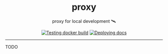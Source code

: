 <h1 align="center">proxy</h1>

<div align="center">

proxy for local development 🛰️

[![Testing docker build](https://github.com/radio-aktywne/proxy/actions/workflows/docker-build.yml/badge.svg)](https://github.com/radio-aktywne/proxy/actions/workflows/docker-build.yml)
[![Deploying docs](https://github.com/radio-aktywne/proxy/actions/workflows/docs.yml/badge.svg)](https://github.com/radio-aktywne/proxy/actions/workflows/docs.yml)

</div>

---

TODO
